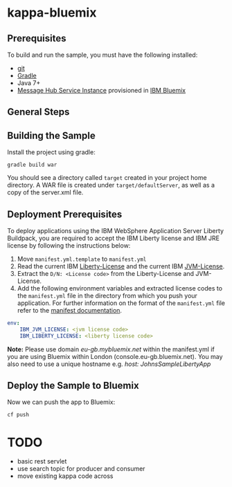 # kappa-bluemix

## Prerequisites
To build and run the sample, you must have the following installed:

* [git](https://git-scm.com/)
* [Gradle](https://gradle.org/)
* Java 7+
* [Message Hub Service Instance](https://console.ng.bluemix.net/catalog/services/message-hub/) provisioned in [IBM Bluemix](https://console.ng.bluemix.net/)


## General Steps

## Building the Sample
Install the project using gradle:
```shell
gradle build war
 ```

You should see a directory called `target` created in your project home directory. A WAR file is created under `target/defaultServer`, as well as a copy of the server.xml file.

## Deployment Prerequisites
To deploy applications using the IBM WebSphere Application Server Liberty Buildpack, you are required to accept the IBM Liberty license and IBM JRE license by following the instructions below:

1. Move `manifest.yml.template` to `manifest.yml`
2. Read the current IBM [Liberty-License][] and the current IBM [JVM-License][].
3. Extract the `D/N: <License code>` from the Liberty-License and JVM-License.
4. Add the following environment variables and extracted license codes to the `manifest.yml` file in the directory from which you push your application. For further information on the format of
the `manifest.yml` file refer to the [manifest documentation][].

```yaml
env:
    IBM_JVM_LICENSE: <jvm license code>
    IBM_LIBERTY_LICENSE: <liberty license code>
```

__Note:__ Please use domain *eu-gb.mybluemix.net* within the manifest.yml if you are using Bluemix within London (console.eu-gb.bluemix.net). You may also need to use a unique hostname e.g. *host: JohnsSampleLibertyApp*

## Deploy the Sample to Bluemix
Now we can push the app to Bluemix:
```shell
cf push
 ```


[Liberty-License]: http://public.dhe.ibm.com/ibmdl/export/pub/software/websphere/wasdev/downloads/wlp/8.5.5.7/lafiles/runtime/en.html
[JVM-License]: http://www14.software.ibm.com/cgi-bin/weblap/lap.pl?la_formnum=&li_formnum=L-JWOD-9SYNCP&title=IBM%C2%AE+SDK%2C+Java+Technology+Edition%2C+Version+8.0&l=en
[manifest documentation]: http://docs.cloudfoundry.org/devguide/deploy-apps/manifest.html


# TODO
* basic rest servlet
* use search topic for producer and consumer
* move existing kappa code across
